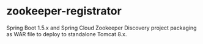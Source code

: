 # zookeeper-registrator
Spring Boot 1.5.x and Spring Cloud Zookeeper Discovery project packaging as WAR file to deploy to standalone Tomcat 8.x. 


